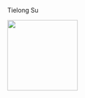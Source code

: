 Tielong Su

<a href="url"><img
src="http://upload.wikimedia.org/wikipedia/commons/2/25/Brindle_pied_frenchbulldog.jpg"
height="160"></a>